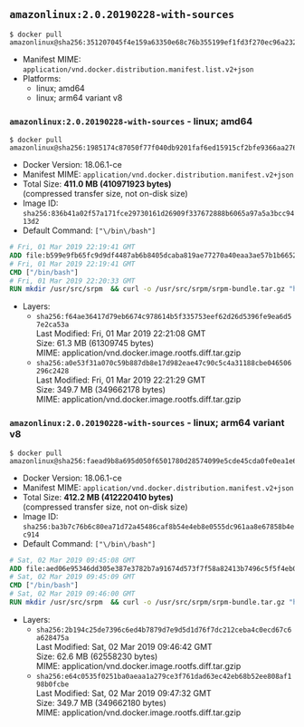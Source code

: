 ## `amazonlinux:2.0.20190228-with-sources`

```console
$ docker pull amazonlinux@sha256:351207045f4e159a63350e68c76b355199ef1fd3f270ec96a232eebd5b43e053
```

-	Manifest MIME: `application/vnd.docker.distribution.manifest.list.v2+json`
-	Platforms:
	-	linux; amd64
	-	linux; arm64 variant v8

### `amazonlinux:2.0.20190228-with-sources` - linux; amd64

```console
$ docker pull amazonlinux@sha256:1985174c87050f77f040db9201faf6ed15915cf2bfe9366aa276cdd01284e888
```

-	Docker Version: 18.06.1-ce
-	Manifest MIME: `application/vnd.docker.distribution.manifest.v2+json`
-	Total Size: **411.0 MB (410971923 bytes)**  
	(compressed transfer size, not on-disk size)
-	Image ID: `sha256:836b41a02f57a171fce29730161d26909f337672888b6065a97a5a3bcc9413d2`
-	Default Command: `["\/bin\/bash"]`

```dockerfile
# Fri, 01 Mar 2019 22:19:41 GMT
ADD file:b599e9fb65fc9d9df4487ab6b8405dcaba819ae77270a40eaa3ae57b1b66524d in / 
# Fri, 01 Mar 2019 22:19:41 GMT
CMD ["/bin/bash"]
# Fri, 01 Mar 2019 22:20:33 GMT
RUN mkdir /usr/src/srpm  && curl -o /usr/src/srpm/srpm-bundle.tar.gz "https://amazon-linux-docker-sources.s3-accelerate.amazonaws.com/srpm-bundle-b3740d57b8e0cde51e2a18baa3db230c47383cdfb47dba5ee7ba1f8f955c35b9.tar.gz"  && echo "b86589a8ce7c636f66f92b093c0f85b4e1be98bfd2842ec98050f49b51483eea  /usr/src/srpm/srpm-bundle.tar.gz" | sha256sum -c -
```

-	Layers:
	-	`sha256:f64ae36417d79eb6674c978614b5f335753eef62d26d5396fe9ea6d57e2ca53a`  
		Last Modified: Fri, 01 Mar 2019 22:21:08 GMT  
		Size: 61.3 MB (61309745 bytes)  
		MIME: application/vnd.docker.image.rootfs.diff.tar.gzip
	-	`sha256:a0e53f31a070c59b887db8e17d982eae47c90c5c4a31188cbe046506296c2428`  
		Last Modified: Fri, 01 Mar 2019 22:21:29 GMT  
		Size: 349.7 MB (349662178 bytes)  
		MIME: application/vnd.docker.image.rootfs.diff.tar.gzip

### `amazonlinux:2.0.20190228-with-sources` - linux; arm64 variant v8

```console
$ docker pull amazonlinux@sha256:faead9b8a695d050f6501780d28574099e5cde45cda0fe0ea1e68db974af15f1
```

-	Docker Version: 18.06.1-ce
-	Manifest MIME: `application/vnd.docker.distribution.manifest.v2+json`
-	Total Size: **412.2 MB (412220410 bytes)**  
	(compressed transfer size, not on-disk size)
-	Image ID: `sha256:ba3b7c76b6c80ea71d72a45486caf8b54e4eb8e0555dc961aa8e67858b4ec914`
-	Default Command: `["\/bin\/bash"]`

```dockerfile
# Sat, 02 Mar 2019 09:45:08 GMT
ADD file:aed06e95346dd305e387e3782b7a91674d573f7f58a82413b7496c5f5f4eb093 in / 
# Sat, 02 Mar 2019 09:45:09 GMT
CMD ["/bin/bash"]
# Sat, 02 Mar 2019 09:46:00 GMT
RUN mkdir /usr/src/srpm  && curl -o /usr/src/srpm/srpm-bundle.tar.gz "https://amazon-linux-docker-sources.s3-accelerate.amazonaws.com/srpm-bundle-b3740d57b8e0cde51e2a18baa3db230c47383cdfb47dba5ee7ba1f8f955c35b9.tar.gz"  && echo "b86589a8ce7c636f66f92b093c0f85b4e1be98bfd2842ec98050f49b51483eea  /usr/src/srpm/srpm-bundle.tar.gz" | sha256sum -c -
```

-	Layers:
	-	`sha256:2b194c25de7396c6ed4b7879d7e9d5d1d76f7dc212ceba4c0ecd67c6a628475a`  
		Last Modified: Sat, 02 Mar 2019 09:46:42 GMT  
		Size: 62.6 MB (62558230 bytes)  
		MIME: application/vnd.docker.image.rootfs.diff.tar.gzip
	-	`sha256:e64c0535f0251ba0aeaa1a279ce3f761dad63ec42eb68b52ee808af198b0fcbe`  
		Last Modified: Sat, 02 Mar 2019 09:47:32 GMT  
		Size: 349.7 MB (349662180 bytes)  
		MIME: application/vnd.docker.image.rootfs.diff.tar.gzip
